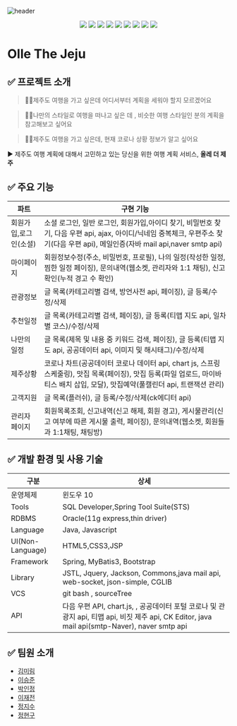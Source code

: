 

![header](https://capsule-render.vercel.app/api?width=600&height=400&text=Olle%20The%20Jeju&desc=Plan%20Your%20Travel%20with%20Us!&fontColor=FFFFFF)

<p align="center">
<img src="https://img.shields.io/badge/JAVA-007396?style=for-the-badge&logo=java&logoColor=white"/>
<img src="https://img.shields.io/badge/html-E34F26?style=for-the-badge&logo=html5&logoColor=white">
 <img src="https://img.shields.io/badge/css-1572B6?style=for-the-badge&logo=css3&logoColor=white">
  <img src="https://img.shields.io/badge/javascript-F7DF1E?style=for-the-badge&logo=javascript&logoColor=black">
  <img src="https://img.shields.io/badge/jquery-0769AD?style=for-the-badge&logo=jquery&logoColor=white"/>
<img src="https://img.shields.io/badge/Spring-6DB33F?style=for-the-badge&logo=Spring&logoColor=white"/>
<img src="https://img.shields.io/badge/oracle-F80000?style=for-the-badge&logo=oracle&logoColor=white"/>
<img src="https://img.shields.io/badge/maven-C71A36?style=for-the-badge&logo=Apache Maven&logoColor=white"/>
<img src="https://img.shields.io/badge/apache tomcat-F8DC75?style=for-the-badge&logo=apachetomcat&logoColor=white"/>
</p>

# Olle The Jeju

##  ✅ 프로젝트 소개

<p><blockquote> 🙋‍♂️제주도 여행을 가고 싶은데 어디서부터 계획을 세워야 할지 모르겠어요</blockquote></p>
<p><blockquote> 🙋‍♂️나만의 스타일로 여행을 떠나고 싶은 데 , 비슷한 여행 스타일인 분의 계획을 참고해보고 싶어요</blockquote></p>
<p><blockquote> 🙋‍♂️제주도 여행을 가고 싶은데, 현재 코로나 상황 정보가 알고 싶어요</blockquote></p>
<p>▶ 제주도 여행 계획에 대해서 고민하고 있는 당신을 위한 여행 계획 서비스, <strong>올레 더 제주</strong></p>

## ✅ 주요 기능

|파트|구현 기능
|--|--|
|회원가입,로그인(소셜)|소셜 로그인, 일반 로그인, 회원가입,아이디 찾기, 비밀번호 찾기,  다음 우편 api, ajax, 아이디/닉네임 중복체크, 우편주소 찾기(다음 우편 api), 메일인증(자바 mail  api,naver smtp api)
|마이페이지|회원정보수정(주소, 비밀번호, 프로필), 나의 일정(작성한 일정, 찜한 일정 페이징), 문의내역(웹소켓, 관리자와 1:1 채팅), 신고확인(누적 경고 수 확인)
|관광정보|글 목록(카테고리별 검색, 방언사전 api, 페이징), 글 등록/수정/삭제
|추천일정|글 목록(카테고리별 검색, 페이징), 글 등록(티맵 지도 api, 일차별 코스)/수정/삭제
|나만의 일정|글 목록(제목 및 내용 중 키워드 검색, 페이징), 글 등록(티맵 지도 api, 공공데이터 api, 이미지 및 해시태그)/수정/삭제
|제주상황|코로나 차트(공공데이터 코로나 데이터 api, chart js, 스프링 스케줄링), 맛집 목록(페이징), 맛집 등록(파일 업로드, 마이바티스 배치 삽입, 모달), 맛집예약(풀캘린더 api, 트랜잭션 관리)
|고객지원|글 목록(플러쉬), 글 등록/수정/삭제(ck에디터 api)
|관리자 페이지|회원목록조회, 신고내역(신고 해제, 회원 경고), 게시물관리(신고 여부에 따른 게시물 출력, 페이징), 문의내역(웹소켓, 회원들과 1:1채팅, 채팅방)

## ✅ 개발 환경 및 사용 기술

|구분|상세
|--|--
|운영체제|윈도우 10
|Tools|SQL Developer,Spring Tool Suite(STS)
|RDBMS|Oracle(11g express,thin driver)
|Language|Java, Javascript
|UI(Non-Language)|HTML5,CSS3,JSP
|Framework|Spring, MyBatis3, Bootstrap
|Library|JSTL, Jquery, Jackson, Commons,java mail api, web-socket, json-simple, CGLIB
|VCS|git bash , sourceTree
|API|다음 우편 API, chart.js, , 공공데이터 포털 코로나 및 관광지 api, 티맵 api, 비짓 제주 api, CK Editor, java mail api(smtp-Naver), naver smtp api

##  ✅ 팀원 소개
- [김미림](https://github.com/olleTheJeju)
- [이승준](https://github.com/sseungjjune)
- [박인정](https://github.com/InJungPark)
- [이재전](https://github.com/bojjlee)
- [정지수](https://github.com/hy6219)
- [정현구](https://github.com/qwwertt1)
